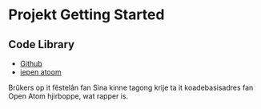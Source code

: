 # Projekt Getting Started

## Code Library

* [Github](https://github.com/3TiSite)
* [iepen atoom](https://atomgit.com/orgs/3ti)

Brûkers op it fêstelân fan Sina kinne tagong krije ta it koadebasisadres fan Open Atom hjirboppe, wat rapper is.
